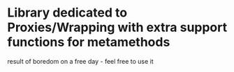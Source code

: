 # Library dedicated to Proxies/Wrapping with extra support functions for metamethods
result of boredom on a free day - feel free to use it
